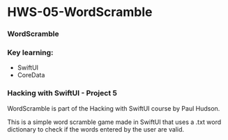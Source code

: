 # HWS-05-WordScramble
### WordScramble

### Key learning:
* SwiftUI
* CoreData


### Hacking with SwiftUI - Project 5

WordScramble is part of the Hacking with SwiftUI course by Paul Hudson. 

This is a simple word scramble game made in SwiftUI that uses a .txt word dictionary to check if the words entered by the user are valid.


